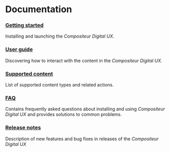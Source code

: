 # Documentation

### [Getting started](gettingstarted/index.md)
Installing and launching the *Compositeur Digital UX*.

### [User guide](user_guide.md)
Discovering how to interact with the content in the *Compositeur Digital UX*.  

### [Supported content](supported_content.md)
List of supported content types and related actions.

### [FAQ](FAQ.md)
Contains frequently asked questions about installing and using *Compositeur Digital UX* and provides solutions to common problems.

### [Release notes](release_notes.md)
Description of new features and bug fixes in releases of the *Compositeur Digital UX*  

